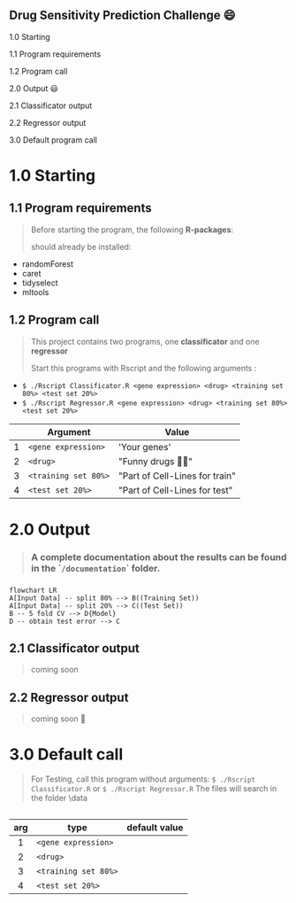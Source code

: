## Drug Sensitivity Prediction Challenge :smile:

1.0 Starting

1.1 Program requirements

1.2 Program call

2.0 Output :smiley:

2.1 Classificator output

2.2 Regressor output

3.0 Default program call

# 1.0 Starting

## 1.1 Program requirements

> Before starting the program, the following **R-packages**:
>
> should already be installed:

-   randomForest
-   caret
-   tidyselect
-   mltools

## 1.2 Program call

> This project contains two programs, one **classificator** and one **regressor**
>
> Start this programs with Rscript and the following arguments :

-   `$ ./Rscript Classificator.R <gene expression> <drug> <training set 80%> <test set 20%>`
-   `$ ./Rscript Regressor.R <gene expression> <drug> <training set 80%> <test set 20%>`

|     | Argument             | Value                             |
|-----|----------------------|-----------------------------------|
| 1   | `<gene expression>`  | 'Your genes'                      |
| 2   | `<drug>`             | "Funny drugs :pill::see_no_evil:" |
| 3   | `<training set 80%>` | "Part of Cell-Lines for train"    |
| 4   | `<test set 20%>`     | "Part of Cell-Lines for test"     |

# 2.0 Output

> ### A complete documentation about the results can be found in the \``/documentation`\` folder.

### 

``` mermaid
flowchart LR
A[Input Data] -- split 80% --> B((Training Set))
A[Input Data] -- split 20% --> C((Test Set))
B -- 5 fold CV --> D{Model}
D -- obtain test error --> C
```

## 2.1 Classificator output

> coming soon

## 2.2 Regressor output

> coming soon :eyes:

# 

# 3.0 Default call

> For Testing, call this program without arguments: `$ ./Rscript Classificator.R` or `$ ./Rscript Regressor.R` The files will search in the folder \data

## 

| arg | type                 | default value |
|:---:|----------------------|---------------|
|  1  | `<gene expression>`  |               |
|  2  | `<drug>`             |               |
|  3  | `<training set 80%>` |               |
|  4  | `<test set 20%>`     |               |

# 
